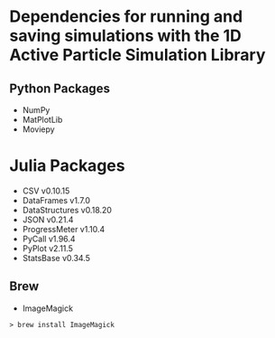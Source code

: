 # Dependencies for running and saving simulations with the 1D Active Particle Simulation Library

## Python Packages
- NumPy
- MatPlotLib
- Moviepy


# Julia Packages
- CSV v0.10.15
- DataFrames v1.7.0
- DataStructures v0.18.20
- JSON v0.21.4
- ProgressMeter v1.10.4
- PyCall v1.96.4
- PyPlot v2.11.5
- StatsBase v0.34.5

## Brew
- ImageMagick

```console
> brew install ImageMagick
```
